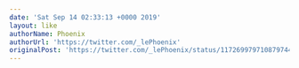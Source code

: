 ```yaml
---
date: 'Sat Sep 14 02:33:13 +0000 2019'
layout: like
authorName: Phoenix
authorUrl: 'https://twitter.com/_lePhoenix'
originalPost: 'https://twitter.com/_lePhoenix/status/1172699797108797440'
---
```

